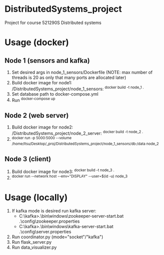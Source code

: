 # DistributedSystems_project

Project for course 521290S Distributed systems

# Usage (docker)
## Node 1 (sensors and kafka)
1. Set desired args in node_1_sensors/Dockerfile (NOTE: max number of threads is 20 as only that many ports are allocated later)
2. Build docker image for node1: /DistributedSystems_project/node_1_sensors: <sup>docker build -t node_1 .</sup>
3. Set database path to docker-compose.yml
4. Run <sup>docker-compose up</sup>

## Node 2 (web server)
1. Build docker image for node2: /DistributedSystems_project/node_2_server: <sup>docker build -t node_2 .</sup>
2. <sup>docker run -p 5000:5000 --volume /home/ltsu/Desktop/_proj/DistributedSystems_project/node_1_sensors/db:/data node_2</sup>

## Node 3 (client)
1. Build docker image for node3: <sup>docker build -t node_3 .</sup>
2. <sup>docker run --network host --env="DISPLAY" --user=$(id -u) node_3</sup>


# Usage (locally)
1. If kafka mode is desired run kafka server:
    - C:\kafka>.\bin\windows\zookeeper-server-start.bat .\config\zookeeper.properties
    - C:\kafka>.\bin\windows\kafka-server-start.bat .\config\server.properties
2. Run coordinator.py (mode="socket"/"kafka")
3. Run flask_server.py
4. Run data_visualizer.py
